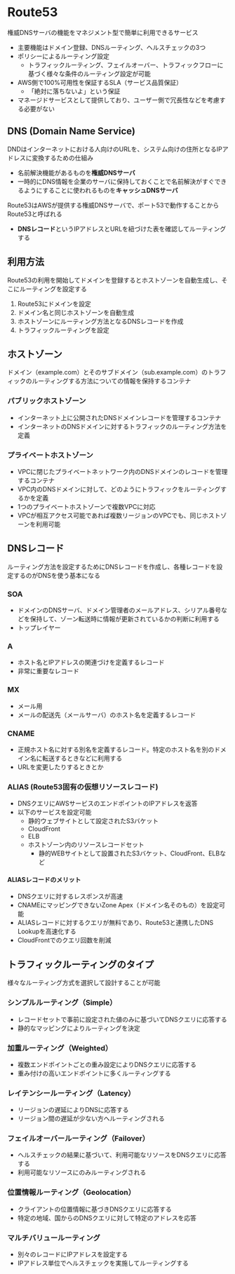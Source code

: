 # Route53

権威DNSサーバの機能をマネジメント型で簡単に利用できるサービス

- 主要機能はドメイン登録、DNSルーティング、ヘルスチェックの3つ
- ポリシーによるルーティング設定
  - トラフィックルーティング、フェイルオーバー、トラフィックフローに基づく様々な条件のルーティング設定が可能
- AWS側で100%可用性を保証するSLA（サービス品質保証）
  - 「絶対に落ちないよ」という保証
- マネージドサービスとして提供しており、ユーザー側で冗長性などを考慮する必要がない

## DNS (Domain Name Service)

DNDはインターネットにおける人向けのURLを、システム向けの住所となるIPアドレスに変換するための仕組み

- 名前解決機能があるものを**権威DNSサーバ**
- 一時的にDNS情報を企業のサーバに保持しておくことで名前解決がすぐできるようにすることに使われるものを**キャッシュDNSサーバ**

Route53はAWSが提供する権威DNSサーバで、ポート53で動作することからRoute53と呼ばれる

- **DNSレコード**というIPアドレスとURLを紐づけた表を確認してルーティングする

## 利用方法

Route53の利用を開始してドメインを登録するとホストゾーンを自動生成し、そこにルーティングを設定する

1. Route53にドメインを設定
2. ドメイン名と同じホストゾーンを自動生成
3. ホストゾーンにルーティング方法となるDNSレコードを作成
4. トラフィックルーティングを設定

## ホストゾーン

ドメイン（example.com）とそのサブドメイン（sub.example.com）のトラフィックのルーティングする方法についての情報を保持するコンテナ

### パブリックホストゾーン

- インターネット上に公開されたDNSドメインレコードを管理するコンテナ
- インターネットのDNSドメインに対するトラフィックのルーティング方法を定義

### プライベートホストゾーン

- VPCに閉じたプライベートネットワーク内のDNSドメインのレコードを管理するコンテナ
- VPC内のDNSドメインに対して、どのようにトラフィックをルーティングするかを定義
- 1つのプライベートホストゾーンで複数VPCに対応
- VPCが相互アクセス可能であれば複数リージョンのVPCでも、同じホストゾーンを利用可能

## DNSレコード

ルーティング方法を設定するためにDNSレコードを作成し、各種レコードを設定するのがDNSを使う基本になる

### SOA

- ドメインのDNSサーバ、ドメイン管理者のメールアドレス、シリアル番号などを保持して、ゾーン転送時に情報が更新されているかの判断に利用する
- トップレイヤー

### A

- ホスト名とIPアドレスの関連づけを定義するレコード
- 非常に重要なレコード

### MX

- メール用
- メールの配送先（メールサーバ）のホスト名を定義するレコード

### CNAME

- 正規ホスト名に対する別名を定義するレコード。特定のホスト名を別のドメイン名に転送するときなどに利用する
- URLを変更したりするときとか

### ALIAS (Route53固有の仮想リソースレコード)

- DNSクエリにAWSサービスのエンドポイントのIPアドレスを返答
- 以下のサービスを設定可能
  - 静的ウェブサイトとして設定されたS3バケット
  - CloudFront
  - ELB
  - ホストゾーン内のリソースレコードセット
    - 静的WEBサイトとして設置されたS3バケット、CloudFront、ELBなど

#### ALIASレコードのメリット

- DNSクエリに対するレスポンスが高速
- CNAMEにマッピングできないZone Apex（ドメイン名そのもの）を設定可能
- ALIASレコードに対するクエリが無料であり、Route53と連携したDNS Lookupを高速化する
- CloudFrontでのクエリ回数を削減

## トラフィックルーティングのタイプ

様々なルーティング方式を選択して設計することが可能

### シンプルルーティング（Simple）

- レコードセットで事前に設定された値のみに基づいてDNSクエリに応答する
- 静的なマッピングによりルーティングを決定

### 加重ルーティング（Weighted）

- 複数エンドポイントごとの重み設定によりDNSクエリに応答する
- 重み付けの高いエンドポイントに多くルーティングする

### レイテンシールーティング（Latency）

- リージョンの遅延によりDNSに応答する
- リージョン間の遅延が少ない方へルーティングされる

### フェイルオーバールーティング（Failover）

- ヘルスチェックの結果に基づいて、利用可能なリソースをDNSクエリに応答する
- 利用可能なリソースにのみルーティングされる

### 位置情報ルーティング（Geolocation）

- クライアントの位置情報に基づきDNSクエリに応答する
- 特定の地域、国からのDNSクエリに対して特定のアドレスを応答

### マルチバリュールーティング

- 別々のレコードにIPアドレスを設定する
- IPアドレス単位でヘルスチェックを実施してルーティングする